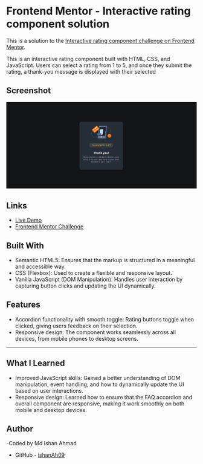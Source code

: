 
# Frontend Mentor - Interactive rating component solution

This is a solution to the [Interactive rating component challenge on Frontend Mentor](https://www.frontendmentor.io/challenges/interactive-rating-component-koxpeBUmI).

This is an interactive rating component built with HTML, CSS, and JavaScript. Users can select a rating from 1 to 5, and once they submit the rating, a thank-you message is displayed with their selected

## Screenshot

![Interactive rating component challenge on Frontend Mentor](./Screenshot%202025-01-13%20021049.png)




## Links

- [Live Demo](https://frontend-mentor-challenges-niec.vercel.app/)
- [Frontend Mentor Challenge](https://www.frontendmentor.io/challenges/faq-accordion-card-XlyjD0Oam)


## Built With

- Semantic HTML5: Ensures that the markup is structured in a meaningful and accessible way.
- CSS (Flexbox): Used to create a flexible and responsive layout.
- Vanilla JavaScript (DOM Manipulation): Handles user interaction by capturing button clicks and updating the UI dynamically.

## Features

- Accordion functionality with smooth toggle: Rating buttons toggle when clicked, giving users feedback on their selection.
- Responsive design: The component works seamlessly across all devices, from mobile phones to desktop screens.


---

## What I Learned

- Improved JavaScript skills: Gained a better understanding of DOM manipulation, event handling, and how to dynamically update the UI based on user interactions.
- Responsive design: Learned how to ensure that the FAQ accordion and overall component are responsive, making it work smoothly on both mobile and desktop devices.


## Author
-Coded by Md Ishan Ahmad
- GitHub - [ishanAh09](https://github.com/ishanah09)
